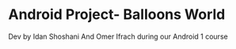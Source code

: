 # Android Project- Balloons World
 Dev by Idan Shoshani And Omer Ifrach during our Android 1 course 
